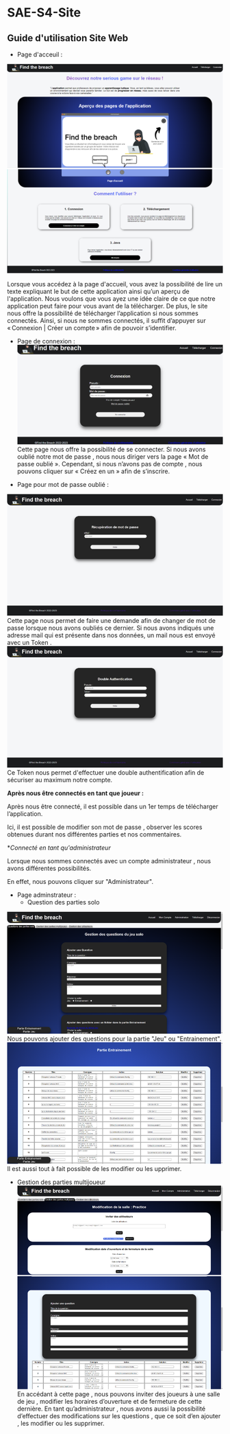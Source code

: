 # SAE-S4-Site


## Guide d'utilisation Site Web

- Page d'acceuil :

![page d'accueil](readmePictures/Acceuil.png)
![page d'accueil2](readmePictures/Acceuil2.png)


Lorsque vous accédez à la page d'accueil, vous avez la possibilité de lire un texte expliquant le but de cette application ainsi qu’un aperçu de l'application. Nous voulons que vous ayez une idée claire de ce que notre application peut faire pour vous avant de la télécharger. De plus, le site nous offre la possibilité de télécharger l’application si nous sommes connectés. Ainsi, si nous ne sommes connectés, il suffit d’appuyer sur « Connexion | Créer un compte » afin de pouvoir s’identifier. 


- Page de connexion :
![page de connexion](readmePictures/PageConnexion.png)
  Cette page nous offre la possibilité de se connecter. Si nous avons oublié notre mot de passe , nous nous diriger vers la page « Mot de passe oublié ». Cependant, si nous n’avons pas de compte , nous pouvons cliquer sur « Créez en un » afin de s’inscrire. 
  
 - Page pour mot de passe oublié :

![page de MDP Oublie](readmePictures/imageMDPOublie.png)
Cette page nous permet de faire une demande afin de changer de mot de passe lorsque nous avons oubliés ce dernier. Si nous avons indiqués une adresse mail qui est présente dans nos données, un mail nous est envoyé avec un Token .
![page Authentification](readmePictures/imageAuthentification.png)
Ce Token nous permet d'effectuer une double authentification afin de sécuriser au maximum notre compte.

**Après nous être connectés en tant que joueur :**

Après nous être connecté, il est possible dans un 1er temps de télécharger l’application.

Ici, il est possible de modifier son mot de passe , observer les scores obtenues durant nos différentes parties et nos commentaires.


**Connecté en tant qu'administrateur*

Lorsque nous sommes connectés avec un compte administrateur , nous avons différentes possibilités.

En effet, nous pouvons cliquer sur "Administrateur".
- Page adminstrateur :
  * Question des parties solo

![page Question_Parties_Solo](readmePictures/imageQuestionSolo.png)
Nous pouvons ajouter des questions pour la partie "Jeu" ou "Entrainement".
![page Question_Parties_Solo_2](readmePictures/imageAjoutQuest.png)
Il est aussi tout à fait possible de les modifier ou les upprimer.
  * Gestion des parties multijoueur
![page Modif_Salle](readmePictures/imageModifSalle.png)
![page Modif_Salle2](readmePictures/imageModifSalle2.png)
    En accédant à cette page , nous pouvons inviter des joueurs à une salle de jeu , modifier les horaires d’ouverture et de fermeture de cette dernière. En tant qu’administrateur , nous avons aussi la possibilité d’effectuer des modifications sur les questions , que ce soit d’en ajouter , les modifier ou les supprimer.
